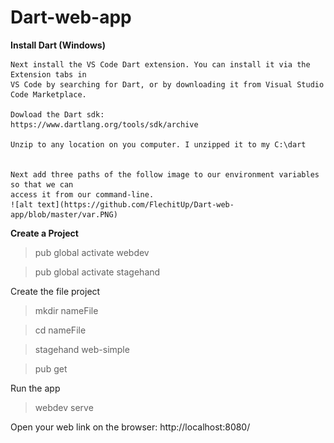 # Dart-web-app
__Install Dart (Windows)__

	Next install the VS Code Dart extension. You can install it via the Extension tabs in 
	VS Code by searching for Dart, or by downloading it from Visual Studio Code Marketplace.

	Dowload the Dart sdk:
	https://www.dartlang.org/tools/sdk/archive

	Unzip to any location on you computer. I unzipped it to my C:\dart


	Next add three paths of the follow image to our environment variables so that we can
	access it from our command-line.
	![alt text](https://github.com/FlechitUp/Dart-web-app/blob/master/var.PNG)

__Create a Project__

   > pub global activate webdev
  
  > pub global activate stagehand
  
  Create the file project
  > mkdir nameFile
  
  > cd nameFile
  
  > stagehand web-simple
  
  > pub get
  
  Run the app
  > webdev serve
  
  Open your web link on the browser: http://localhost:8080/
  